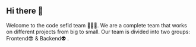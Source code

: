 ## Hi there 👋


Welcome to the code sefid team 🤝👨‍💻.
We are a complete team that works on different projects from big to small.
Our team is divided into two groups: Frontend😎 & Backend👽 .

